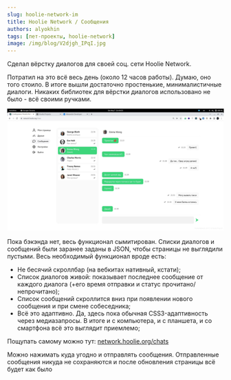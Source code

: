 ```yaml
---
slug: hoolie-network-im
title: Hoolie Network / Сообщения
authors: alyokhin
tags: [пет-проекты, hoolie-network]
image: /img/blog/V2djgh_IPqI.jpg
---
```


Сделал вёрстку диалогов для своей соц. сети Hoolie Network.

Потратил на это всё весь день (около 12 часов работы). Думаю, оно того стоило. В итоге вышли достаточно простенькие,
минималистичные диалоги. Никаких библиотек для вёрстки диалогов использовано не было - всё своими ручками.

![](/img/blog/V2djgh_IPqI.jpg)

<!--truncate-->

Пока бэкэнда нет, весь функционал сымитирован. Списки диалогов и сообщений были заранее заданы в JSON, чтобы страницы не
выглядили пустыми. Весь необходимый функционал вроде есть:

- Не бесячий скроллбар (на вебкитах нативный, кстати);
- Список диалогов живой: показывает последнее сообщение от каждого диалога (+его время отправки и статус
  прочитано/непрочитано);
- Список сообщений скроллится вниз при появлении нового сообщения и при смене собеседника;
- Всё это адаптивно. Да, здесь пока обычная CSS3-адаптивность через медиазапросы. В итоге и с компьютера, и с планшета,
  и со смартфона всё это выглядит приемлемо;

Пощупать самому можно тут: [network.hoolie.org/chats](https://network.hoolie.org/chats)

Можно нажимать куда угодно и отправлять сообщения. Отправленные сообщения никуда не сохраняются и после обновления
страницы всё будет как было
